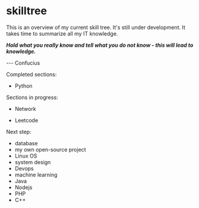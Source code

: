 # skilltree

This is an overview of my current skill tree. It's still under development. It takes time to summarize all my IT knowledge.

_**Hold what you really know and tell what you do not know - this will lead to knowledge.**_

--- Confucius

Completed sections:

* Python



Sections in progress:

* Network

* Leetcode

Next step:

* database
* my own open-source project
* Linux OS
* system design
* Devops
* machine learning
* Java
* Nodejs
* PHP
* C++



